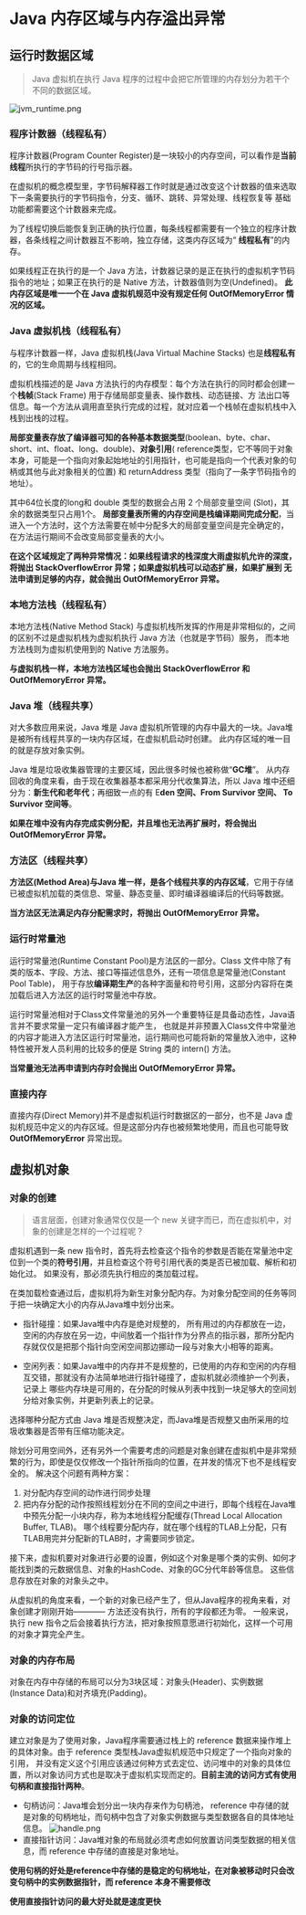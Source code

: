 # Java 内存区域与内存溢出异常

## 运行时数据区域

> Java 虚拟机在执行 Java 程序的过程中会把它所管理的内存划分为若干个不同的数据区域。

![jvm_runtime.png](assets/jvm_runtime.png)

### 程序计数器（线程私有）

程序计数器(Program Counter Register)是一块较小的内存空间，可以看作是**当前线程**所执行的字节码的行号指示器。

在虚拟机的概念模型里，字节码解释器工作时就是通过改变这个计数器的值来选取下一条需要执行的字节码指令，分支、循环、跳转、异常处理、线程恢复等
基础功能都需要这个计数器来完成。

为了线程切换后能恢复到正确的执行位置，每条线程都需要有一个独立的程序计数器，各条线程之间计数器互不影响，独立存储，这类内存区域为“
**线程私有**”的内存。

如果线程正在执行的是一个 Java 方法，计数器记录的是正在执行的虚拟机字节码指令的地址；如果正在执行的是 Native
方法，计数器值则为空(Undefined)。
**此内存区域是唯一一个在 Java 虚拟机规范中没有规定任何 OutOfMemoryError 情况的区域。**

### Java 虚拟机栈（线程私有）

与程序计数器一样，Java 虚拟机栈(Java Virtual Machine Stacks) 也是**线程私有**的，它的生命周期与线程相同。

虚拟机栈描述的是 Java 方法执行的内存模型：每个方法在执行的同时都会创建一个**栈帧**(Stack Frame) 用于存储局部变量表、操作数栈、动态链接、方
法出口等信息。每一个方法从调用直至执行完成的过程，就对应着一个栈帧在虚拟机栈中入栈到出栈的过程。

**局部变量表存放了编译器可知的各种基本数据类型**(boolean、byte、char、short、int、float、long、double)、**对象引用**(
reference类型，它不等同于对象本身，可能是一个指向对象起始地址的引用指针，也可能是指向一个代表对象的句柄或其他与此对象相关的位置) 和
returnAddress 类型（指向了一条字节码指令的地址）。

其中64位长度的long和 double 类型的数据会占用 2 个局部变量空间 (Slot)，其余的数据类型只占用1个。
**局部变量表所需的内存空间是栈编译期间完成分配**，当进入一个方法时，这个方法需要在帧中分配多大的局部变量空间是完全确定的，
在方法运行期间不会改变局部变量表的大小。

**在这个区域规定了两种异常情况：如果线程请求的栈深度大雨虚拟机允许的深度，将抛出 StackOverflowError 异常；如果虚拟机栈可以动态扩展，如果扩展到
无法申请到足够的内存，就会抛出 OutOfMemoryError 异常。**

### 本地方法栈（线程私有）

本地方法栈(Native Method Stack) 与虚拟机栈所发挥的作用是非常相似的，之间的区别不过是虚拟机栈为虚拟机执行 Java 方法（也就是字节码）服务，
而本地方法栈则为虚拟机使用到的 Native 方法服务。

**与虚拟机栈一样，本地方法栈区域也会抛出 StackOverflowError 和 OutOfMemoryError 异常。**

### Java 堆（线程共享）

对大多数应用来说，Java 堆是 Java 虚拟机所管理的内存中最大的一块。Java堆是被所有线程共享的一块内存区域，在虚拟机启动时创建。 此内存区域的唯一目的就是存放对象实例。

Java 堆是垃圾收集器管理的主要区域，因此很多时候也被称做“**GC堆**”。
从内存回收的角度来看，由于现在收集器基本都采用分代收集算法，所以 Java 堆中还细分为：**新生代和老年代**；再细致一点的有 E**den 空间、From Survivor 空间、
To Survivor 空间等**。

**如果在堆中没有内存完成实例分配，并且堆也无法再扩展时，将会抛出 OutOfMemoryError 异常。**

### 方法区（线程共享）

**方法区(Method Area)与Java 堆一样，是各个线程共享的内存区域**，它用于存储已被虚拟机加载的类信息、常量、静态变量、即时编译器编译后的代码等数据。

**当方法区无法满足内存分配需求时，将抛出 OutOfMemoryError 异常。**

### 运行时常量池

运行时常量池(Runtime Constant Pool)是方法区的一部分。Class 文件中除了有类的版本、字段、方法、接口等描述信息外，还有一项信息是常量池(Constant Pool Table)，
用于存放**编译期生产**的各种字面量和符号引用，这部分内容将在类加载后进入方法区的运行时常量池中存放。

运行时常量池相对于Class文件常量池的另外一个重要特征是具备动态性，Java语言并不要求常量一定只有编译器才能产生，
也就是并非预置入Class文件中常量池的内容才能进入方法区运行时常量池，运行期间也可能将新的常量放入池中，这种特性被开发人员利用的比较多的便是 String 类的 intern() 方法。

**当常量池无法再申请到内存时会抛出 OutOfMemoryError 异常。**

### 直接内存

直接内存(Direct Memory)并不是虚拟机运行时数据区的一部分，也不是 Java 虚拟机规范中定义的内存区域。但是这部分内存也被频繁地使用，而且也可能导致
**OutOfMemoryError** 异常出现。

## 虚拟机对象

### 对象的创建

> 语言层面，创建对象通常仅仅是一个 new 关键字而已，而在虚拟机中，对象的创建是怎样的一个过程呢？

虚拟机遇到一条 new 指令时，首先将去检查这个指令的参数是否能在常量池中定位到一个类的**符号引用**，并且检查这个符号引用代表的类是否已被加载、解析和初始化过。
如果没有，那必须先执行相应的类加载过程。

在类加载检查通过后，虚拟机将为新生对象分配内存。为对象分配空间的任务等同于把一块确定大小的内存从Java堆中划分出来。
- 指针碰撞：如果Java堆中内存是绝对规整的，
所有用过的内存都放在一边，空闲的内存放在另一边，中间放着一个指针作为分界点的指示器，那所分配内存就仅仅是把那个指针向空闲空间那边挪动一段与对象大小相等的距离。

- 空闲列表：如果Java堆中的内存并不是规整的，已使用的内存和空闲的内存相互交错，那就没有办法简单地进行指针碰撞了，虚拟机就必须维护一个列表，记录上
哪些内存块是可用的，在分配的时候从列表中找到一块足够大的空间划分给对象实例，并更新列表上的记录。

选择哪种分配方式由 Java 堆是否规整决定，而Java堆是否规整又由所采用的垃圾收集器是否带有压缩功能决定。

除划分可用空间外，还有另外一个需要考虑的问题是对象创建在虚拟机中是非常频繁的行为，即使是仅仅修改一个指针所指向的位置，在并发的情况下也不是线程安全的。
解决这个问题有两种方案：
1. 对分配内存空间的动作进行同步处理
2. 把内存分配的动作按照线程划分在不同的空间之中进行，即每个线程在Java堆中预先分配一小块内存，称为本地线程分配缓存(Thread Local Allocation Buffer, TLAB)。
哪个线程要分配内存，就在哪个线程的TLAB上分配，只有TLAB用完并分配新的TLAB时，才需要同步锁定。

接下来，虚拟机要对对象进行必要的设置，例如这个对象是哪个类的实例、如何才能找到类的元数据信息、对象的HashCode、对象的GC分代年龄等信息。
这些信息存放在对象的对象头之中。

从虚拟机的角度来看，一个新的对象已经产生了，但从Java程序的视角来看，对象创建才刚刚开始————<init> 方法还没有执行，所有的字段都还为零。
一般来说，执行 new 指令之后会接着执行<init>方法，把对象按照意愿进行初始化，这样一个可用的对象才算完全产生。

### 对象的内存布局

对象在内存中存储的布局可以分为3块区域：对象头(Header)、实例数据(Instance Data)和对齐填充(Padding)。

### 对象的访问定位

建立对象是为了使用对象，Java程序需要通过栈上的 reference 数据来操作堆上的具体对象。由于 reference 类型栈Java虚拟机规范中只规定了一个指向对象的引用，
并没有定义这个引用应该通过何种方式去定位、访问堆中的对象的具体位置，所以对象访问方式也是取决于虚拟机实现而定的。**目前主流的访问方式有使用句柄和直接指针两种**。

- 句柄访问：Java堆会划分出一块内存来作为句柄池， reference 中存储的就是对象的句柄地址，而句柄中包含了对象实例数据与类型数据各自的具体地址信息。
![handle.png](assets/handle.png)
- 直接指针访问：Java堆对象的布局就必须考虑如何放置访问类型数据的相关信息，而 reference 中存储的直接是对象地址。

**使用句柄的好处是reference中存储的是稳定的句柄地址，在对象被移动时只会改变句柄中的实例数据指针，而 reference 本身不需要修改**

**使用直接指针访问的最大好处就是速度更快**

